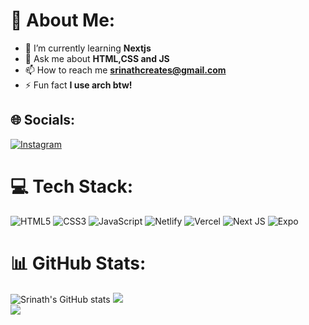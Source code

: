 # 💫 About Me:

- 🌱 I’m currently learning **Nextjs**
- 💬 Ask me about **HTML,CSS and JS**
- 📫 How to reach me **srinathcreates@gmail.com**
- ⚡ Fun fact **I use arch btw!**

## 🌐 Socials:

[![Instagram](https://img.shields.io/badge/Instagram-%23E4405F.svg?logo=Instagram&logoColor=white)](https://instagram.com/srinath_fg)

# 💻 Tech Stack:

![HTML5](https://img.shields.io/badge/html5-%23E34F26.svg?style=for-the-badge&logo=html5&logoColor=white) ![CSS3](https://img.shields.io/badge/css3-%231572B6.svg?style=for-the-badge&logo=css3&logoColor=white) ![JavaScript](https://img.shields.io/badge/javascript-%23323330.svg?style=for-the-badge&logo=javascript&logoColor=%23F7DF1E) ![Netlify](https://img.shields.io/badge/netlify-%23000000.svg?style=for-the-badge&logo=netlify&logoColor=#00C7B7) ![Vercel](https://img.shields.io/badge/vercel-%23000000.svg?style=for-the-badge&logo=vercel&logoColor=white) ![Next JS](https://img.shields.io/badge/Next-black?style=for-the-badge&logo=next.js&logoColor=white) ![Expo](https://img.shields.io/badge/expo-1C1E24?style=for-the-badge&logo=expo&logoColor=#D04A37)

# 📊 GitHub Stats:

![Srinath's GitHub stats](https://github-readme-stats.vercel.app/api?username=Srinath10X&show_icons=true&theme=transparent)
![](https://github-readme-streak-stats.herokuapp.com/?user=srinath10x&theme=dark&hide_border=false)<br/>
![](https://github-readme-stats.vercel.app/api/top-langs/?username=srinath10x&theme=dark&hide_border=false&include_all_commits=true&count_private=false&layout=compact)

